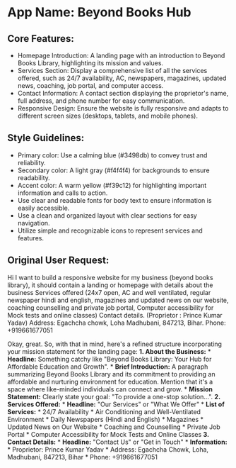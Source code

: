 # **App Name**: Beyond Books Hub

## Core Features:

- Homepage Introduction: A landing page with an introduction to Beyond Books Library, highlighting its mission and values.
- Services Section: Display a comprehensive list of all the services offered, such as 24/7 availability, AC, newspapers, magazines, updated news, coaching, job portal, and computer access.
- Contact Information: A contact section displaying the proprietor's name, full address, and phone number for easy communication.
- Responsive Design: Ensure the website is fully responsive and adapts to different screen sizes (desktops, tablets, and mobile phones).

## Style Guidelines:

- Primary color: Use a calming blue (#3498db) to convey trust and reliability.
- Secondary color: A light gray (#f4f4f4) for backgrounds to ensure readability.
- Accent color: A warm yellow (#f39c12) for highlighting important information and calls to action.
- Use clear and readable fonts for body text to ensure information is easily accessible.
- Use a clean and organized layout with clear sections for easy navigation.
- Utilize simple and recognizable icons to represent services and features.

## Original User Request:
Hi I want to build a responsive website for my business (beyond books library), it should contain a landing or homepage with
details about the business
Services offered (24x7 open, AC and well ventilated, regular newspaper hindi and english, magazines and updated news on our website, coaching counselling and private job portal, Computer accessibility for Mock tests and online classes)
Contact details. (Proprietor : Prince Kumar Yadav) Address: Egachcha chowk, Loha Madhubani, 847213, Bihar.
Phone: +919661677051


Okay, great. So, with that in mind, here's a refined structure incorporating your mission statement for the landing page: **1. About the Business:** * **Headline:** Something catchy like "Beyond Books Library: Your Hub for Affordable Education and Growth". * **Brief Introduction:** A paragraph summarizing Beyond Books Library and its commitment to providing an affordable and nurturing environment for education. Mention that it's a space where like-minded individuals can connect and grow. * **Mission Statement:** Clearly state your goal: "To provide a one-stop solution...". **2. Services Offered:** * **Headline:** "Our Services" or "What We Offer" * **List of Services:** * 24/7 Availability * Air Conditioning and Well-Ventilated Environment * Daily Newspapers (Hindi and English) * Magazines * Updated News on Our Website * Coaching and Counselling * Private Job Portal * Computer Accessibility for Mock Tests and Online Classes **3. Contact Details:** * **Headline:** "Contact Us" or "Get in Touch" * **Information:** * Proprietor: Prince Kumar Yadav * Address: Egachcha Chowk, Loha, Madhubani, 847213, Bihar * Phone: +919661677051
  